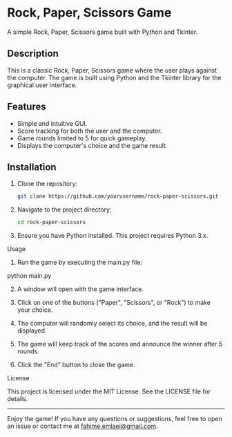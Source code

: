 
# Rock, Paper, Scissors Game

A simple Rock, Paper, Scissors game built with Python and Tkinter.

## Description

This is a classic Rock, Paper, Scissors game where the user plays against the computer. The game is built using Python and the Tkinter library for the graphical user interface.

## Features

- Simple and intuitive GUI.
- Score tracking for both the user and the computer.
- Game rounds limited to 5 for quick gameplay.
- Displays the computer's choice and the game result.

## Installation

1. Clone the repository:
   ```sh
   git clone https://github.com/yourusername/rock-paper-scissors.git

2. Navigate to the project directory:
   ```sh
   cd rock-paper-scissors


3. Ensure you have Python installed. This project requires Python 3.x.



Usage

1. Run the game by executing the main.py file:

python main.py


2. A window will open with the game interface.


3. Click on one of the buttons ("Paper", "Scissors", or "Rock") to make your choice.


4. The computer will randomly select its choice, and the result will be displayed.


5. The game will keep track of the scores and announce the winner after 5 rounds.


6. Click the "End" button to close the game.



License

This project is licensed under the MIT License. See the LICENSE file for details.


---

Enjoy the game! If you have any questions or suggestions, feel free to open an issue or contact me at fahime.emlaei@gmail.com.
